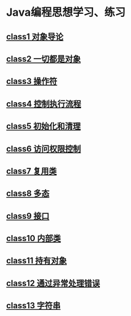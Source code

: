 # Java编程思想学习、练习
## [class1 对象导论](./class1/readme.md)
## [class2 一切都是对象](./class2/readme.md)
## [class3 操作符](./class3/readme.md)
## [class4 控制执行流程](./class4/readme.md)
## [class5 初始化和清理](./class5/readme.md)
## [class6 访问权限控制](./class6/readme.md)
## [class7 复用类](./class7/readme.md)
## [class8 多态](./class8/readme.md)
## [class9 接口](./class9/readme.md)
## [class10 内部类](./class10/readme.md)
## [class11 持有对象](./class11/readme.md)
## [class12 通过异常处理错误](./class12/readme.md)
## [class13 字符串](./class13/readme.md)